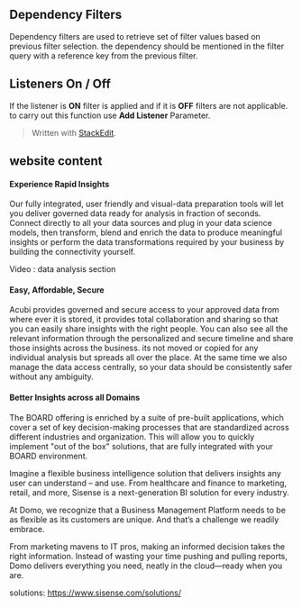 

## Dependency Filters

Dependency filters are used to retrieve set of filter values based on previous filter selection. the dependency should be mentioned in the filter query with a reference key from the previous filter.

## Listeners On / Off

If the listener is  **ON**  filter is applied and if it is  **OFF**  filters are not applicable. to carry out this function use  **Add Listener** Parameter.
> Written with [StackEdit](https://stackedit.io/).

## website content

#### Experience Rapid Insights

Our fully integrated, user friendly and visual-data preparation tools will let you deliver governed data ready for analysis in fraction of seconds. Connect directly to all your data sources and plug in your data science models, then transform, blend and enrich the data to produce meaningful insights or perform the data transformations required by your business by building the connectivity yourself.
 
 Video :
data analysis section


#### Easy, Affordable, Secure

Acubi provides governed and secure access to your approved data from where ever it is stored, it provides total collaboration and sharing so that you can easily share insights with the right people. You can also see all the relevant information through the personalized and secure timeline and share those insights across the business. its not moved or copied for any individual analysis but spreads all over the place. At the same time we also manage the data access centrally, so your data should be consistently safer without any ambiguity.

#### Better Insights across all Domains

 The BOARD offering is enriched by a suite of pre-built applications, which cover a set of key decision-making processes that are standardized across different industries and organization. This will allow you to quickly implement "out of the box" solutions, that are fully integrated with your BOARD environment.

Imagine a flexible business intelligence solution that delivers insights any user can understand – and use. From healthcare and finance to marketing, retail, and more, Sisense is a next-generation BI solution for every industry.

At Domo, we recognize that a Business Management Platform needs to be as flexible as its customers are unique. And that’s a challenge we readily embrace. 

From marketing mavens to IT pros, making an informed decision takes the right information. Instead of wasting your time pushing and pulling reports, Domo delivers everything you need, neatly in the cloud—ready when you are.


solutions:
https://www.sisense.com/solutions/
<!--stackedit_data:
eyJoaXN0b3J5IjpbLTEzOTQ0Njg2NSwtMjgwMDc1MjQ0XX0=
-->